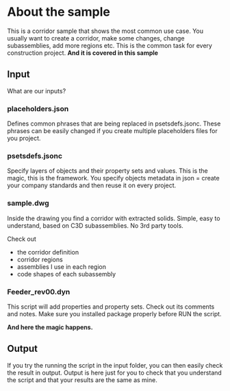 # About the sample

This is a corridor sample that shows the most common use case. You usually want to create a corridor, make some changes, change subassemblies, add more regions etc. This is the common task for every construction project. **And it is covered in this sample**

## Input

What are our inputs?

### placeholders.json

Defines common phrases that are being replaced in psetsdefs.jsonc. These phrases can be easily changed if you create multiple placeholders files for you project.

### psetsdefs.jsonc

Specify layers of objects and their property sets and values. This is the magic, this is the framework. You specify objects metadata in json = create your company standards and then reuse it on every project.

### sample.dwg

Inside the drawing you find a corridor with extracted solids. Simple, easy to understand, based on C3D subassemblies. No 3rd party tools.

Check out

- the corridor definition
- corridor regions
- assemblies I use in each region
- code shapes of each subassembly

### Feeder_rev00.dyn

This script will add properties and property sets. Check out its comments and notes. Make sure you installed package properly before RUN the script.

**And here the magic happens.**

## Output

If you try the running the script in the input folder, you can then easily check the result in output. Output is here just for you to check that you understand the script and that your results are the same as mine.
